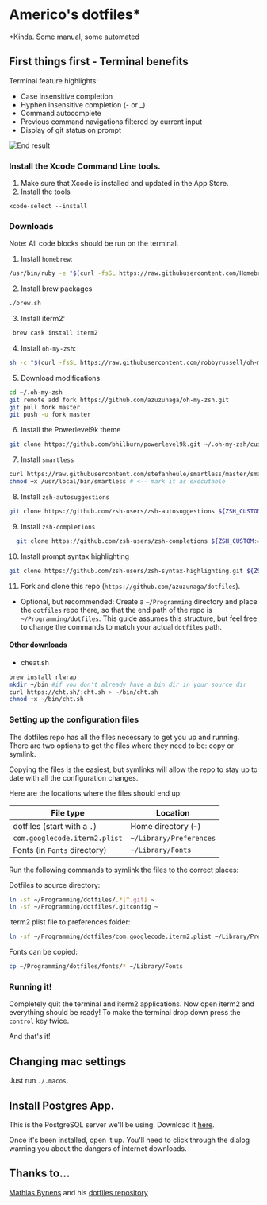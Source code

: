# Americo's dotfiles\*

\*Kinda. Some manual, some automated

## First things first - Terminal benefits

Terminal feature highlights:

- Case insensitive completion
- Hyphen insensitive completion (- or \_)
- Command autocomplete
- Previous command navigations filtered by current input
- Display of git status on prompt

![End result](https://github.com/azuzunaga/dotfiles/blob/master/images/end_result.gif)

### Install the Xcode Command Line tools.

1. Make sure that Xcode is installed and updated in the App Store.
2. Install the tools

```
xcode-select --install
```

### Downloads

Note: All code blocks should be run on the terminal.

1. Install `homebrew`:

```bash
/usr/bin/ruby -e "$(curl -fsSL https://raw.githubusercontent.com/Homebrew/install/master/install)"
```

2. Install brew packages

```bash
./brew.sh
```

3. Install iterm2:

```bash
 brew cask install iterm2
```

4. Install `oh-my-zsh`:

```bash
sh -c "$(curl -fsSL https://raw.githubusercontent.com/robbyrussell/oh-my-zsh/master/tools/install.sh)"
```

5. Download modifications

```bash
cd ~/.oh-my-zsh
git remote add fork https://github.com/azuzunaga/oh-my-zsh.git
git pull fork master
git push -u fork master
```

6. Install the Powerlevel9k theme

```bash
git clone https://github.com/bhilburn/powerlevel9k.git ~/.oh-my-zsh/custom/themes/powerlevel9k
```

7. Install `smartless`

```bash
curl https://raw.githubusercontent.com/stefanheule/smartless/master/smartless -o /usr/local/bin/smartless
chmod +x /usr/local/bin/smartless # <-- mark it as executable
```

8. Install `zsh-autosuggestions`

```bash
git clone https://github.com/zsh-users/zsh-autosuggestions ${ZSH_CUSTOM:-~/.oh-my-zsh/custom}/plugins/zsh-autosuggestions
```

9. Install `zsh-completions`

```bash
  git clone https://github.com/zsh-users/zsh-completions ${ZSH_CUSTOM:=~/.oh-my-zsh/custom}/plugins/zsh-completions
```

10. Install prompt syntax highlighting

```bash
git clone https://github.com/zsh-users/zsh-syntax-highlighting.git ${ZSH_CUSTOM:-~/.oh-my-zsh/custom}/plugins/zsh-syntax-highlighting
```

11. Fork and clone this repo (`https://github.com/azuzunaga/dotfiles`).

- Optional, but recommended: Create a `~/Programming` directory and place the `dotfiles` repo there, so that the end path of the repo is `~/Programming/dotfiles`. This guide assumes this structure, but feel free to change the commands to match your actual `dotfiles` path.

#### Other downloads

- cheat.sh

```bash
brew install rlwrap
mkdir ~/bin #if you don't already have a bin dir in your source dir
curl https://cht.sh/:cht.sh > ~/bin/cht.sh
chmod +x ~/bin/cht.sh
```

### Setting up the configuration files

The dotfiles repo has all the files necessary to get you up and running. There are two options to get the files where they need to be: copy or symlink.

Copying the files is the easiest, but symlinks will allow the repo to stay up to date with all the configuration changes.

Here are the locations where the files should end up:

| File type                     | Location                |
| ----------------------------- | ----------------------- |
| dotfiles (start with a `.`)   | Home directory (`~`)    |
| `com.googlecode.iterm2.plist` | `~/Library/Preferences` |
| Fonts (in `Fonts` directory)  | `~/Library/Fonts`       |

Run the following commands to symlink the files to the correct places:

Dotfiles to source directory:

```bash
ln -sf ~/Programming/dotfiles/.*[^.git] ~
ln -sf ~/Programming/dotfiles/.gitconfig ~
```

iterm2 plist file to preferences folder:

```bash
ln -sf ~/Programming/dotfiles/com.googlecode.iterm2.plist ~/Library/Preferences/
```

Fonts can be copied:

```bash
cp ~/Programming/dotfiles/fonts/* ~/Library/Fonts
```

### Running it!

Completely quit the terminal and iterm2 applications. Now open iterm2 and everything should be ready! To make the terminal drop down press the `control` key twice.

And that's it!

## Changing mac settings

Just run `./.macos`.

## Install Postgres App.

This is the PostgreSQL server we'll be using. Download it
[here](http://postgresapp.com/).

Once it's been installed, open it up. You'll need to click through the
dialog warning you about the dangers of internet downloads.

## Thanks to...

[Mathias Bynens](https://mathiasbynens.be/) and his [dotfiles repository](https://github.com/mathiasbynens/dotfiles)
